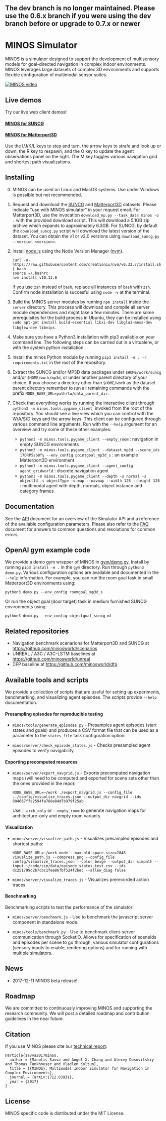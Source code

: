 ## The dev branch is no longer maintained.  Please use the 0.6.x branch if you were using the dev branch before or upgrade to 0.7.x or newer

# MINOS Simulator

MINOS is a simulator designed to support the development of multisensory models for goal-directed navigation in complex indoor environments. MINOS leverages large datasets of complex 3D environments and supports flexible configuration of multimodal sensor suites.

[![MINOS video](docs/img/video_thumbnail.png)](https://youtu.be/c0mL9K64q84)

## Live demos

Try our live web client demos!

#### [MINOS for SUNCG](http://bitly.com/minos-demo-suncg)

#### [MINOS for Matterport3D](http://dovahkiin.stanford.edu/simdev/simulator.html?scene[fullId]=mp3d.17DRP5sb8fy&scene[format]=matterport&collisionDetection[mode]=navgrid&navmap[refineGrid]=true&agent[radialClearance]=0.2)

Use the I/J/K/L keys to step and turn, the arrow keys to strafe and look up or down, the R key to respawn, and the O key to update the agent observations panel on the right.  The M key toggles various navigation grid and shortest path visualizations.

## Installing

0. MINOS can be used on Linux and MacOS systems. Use under Windows is possible but not recommended.

1. Request and download the [SUNCG](http://suncg.cs.princeton.edu/) and [Matterport3D](https://niessner.github.io/Matterport/) datasets. Please indicate "use with MINOS simulator" in your request email.  For Matterport3D, use the invocation `download_mp.py --task_data minos -o .` with the provided download script.  This will download a 5.1GB zip archive which expands to approximately 6.3GB.  For SUNCG, by default the `download_suncg.py` script will download the latest version of the dataset.  You can obtain the v1 or v2.0 versions using `download_suncg.py --version <version>`.

1. Install [node.js](https://nodejs.org/) using the Node Version Manager ([nvm](https://github.com/creationix/nvm)).
    ```
    curl -o- https://raw.githubusercontent.com/creationix/nvm/v0.33.7/install.sh | bash
    source ~/.bashrc
    nvm install v10.13.0
    ```
    If you use `zsh` instead of `bash`, replace all instances of `bash` with `zsh`.
    Confirm node installation is succesful using `node -v` at the terminal.

1. Build the MINOS server modules by running `npm install` inside the `server` directory.  This process will download and compile all server module dependencies and might take a few minutes. There are some prerequisites for the build process in Ubuntu, they can be installed using `sudo apt-get install build-essential libxi-dev libglu1-mesa-dev libglew-dev libvips`.

1. Make sure you have a Python3 installation with pip3 available on your command line.  The following steps can be carried out in a virtualenv, or with the system python installation.

1. Install the minos Python module by running `pip3 install -e . -r requirements.txt` in the root of the repository.

1. Extract the SUNCG and/or MP3D data packages under `$HOME/work/suncg` and/or `$HOME/work/mp3d`, or under another parent directory of your choice.  If you choose a directory other than `$HOME/work` as the dataset parent directory remember to run all remaining commands with the prefix `NODE_BASE_URL=path/to/data_parent_dir`.

1. Check that everything works by running the interactive client through `python3 -m minos.tools.pygame_client`, invoked from the root of the repository.  You should see a live view which you can control with the W/A/S/D keys and the arrow keys.  This client can be configured through various command line arguments. Run with the `--help` argument for an overview and try some of these other examples:
    - `python3 -m minos.tools.pygame_client --empty_room` : navigation in empty SUNCG environments
    - `python3 -m minos.tools.pygame_client --dataset mp3d --scene_ids 17DRP5sb8fy --env_config pointgoal_mp3d_s` : an example Matterport3D environment
    - `python3 -m minos.tools.pygame_client --agent_config agent_gridworld` : discrete navigation agent
    - `python3 -m minos.tools.pygame_client --depth -s normal -s objectId -s objectType -s map --navmap --width 128 --height 128` : multimodal agent with depth, normals, object instance and category frames

## Documentation

See the [API](API.md) document for an overview of the Simulator API and a reference of the available configuration parameters. Please also refer to the [FAQ](FAQ.md) document for answers to common questions and resolutions for common errors.

## OpenAI gym example code

We provide a demo gym wrapper of MINOS in [gym/demo.py](gym/demo.py).
Install by running `pip3 install -e .` in the `gym` directory.
Run through `python3 demo.py`.  Various configuration options are available and documented in the `--help` information.
For example, you can run the room goal task in small Matterport3D environments using:
```
python3 demo.py --env_config roomgoal_mp3d_s
```
Or run the object goal (door target) task in medium furnished SUNCG environments using:
```
python3 demo.py --env_config objectgoal_suncg_mf
```

## Related repositories

- Navigation benchmark scenarions for Matterport3D and SUNCG at https://github.com/minosworld/scenarios
- UNREAL / A3C / A3C-LSTM baselines at https://github.com/minosworld/unreal
- DFP baseline at https://github.com/minosworld/dfp

## Available tools and scripts

We provide a collection of scripts that are useful for setting up experiments, benchmarking, and visualizing agent episodes.  The scripts provide `--help` documentation.

#### Presampling episodes for reproducible testing

- `minos/tools/generate_episodes.py` - Presamples agent episodes (start states and goals) and produces a CSV format file that can be used as a parameter to the `states_file` task configuration option.

- `minos/server/check_episode_states.js` - Checks presampled agent episodes to verify navigability.

#### Exporting precomputed resources

- `minos/server/export_navgrid.js` - Exports precomputed navigation maps (will need to be computed and exported for scene sets other than the ones provided in the repo):
    ```
    NODE_BASE_URL=~/work ./export_navgrid.js --config_file ../config/visualize_traces.json --output_dir navgrid --ids 004667ffa2594fa780e84d7b979f25ab
    ```
    Use `--arch_only` or `--empty_room` to generate navigation maps for architecture-only and empty room variants.

#### Visualization

- `minos/server/visualize_path.js` - Visualizes presampled episodes and shortest paths:
    ```
    NODE_BASE_URL=~/work node --max-old-space-size=2048 visualize_path.js --compress_png --config_file config/visualize_traces.json --color beige --output_dir simpath --input ~/code/sim/data/episode_states.test.csv --ids dc251799d2b7cbc1fee86fbf524f2bec --allow_diag false
    ```

- `minos/server/visualize_traces.js` - Visualizes prerecorded action traces.

#### Benchmarking

Benchmarking scripts to test the performance of the simulator:

- `minos/server/benchmark.js` - Use to benchmark the javascript server component in standalone mode.

- `minos/tools/benchmark.py` - Use to benchmark client-server communication through SocketIO. Allows for specification of sceneIds and episodes per scene to go through, various simulator configurations (sensory inputs to enable, rendering options) and for running with multiple simulators.

## News

- 2017-12-11 MINOS beta release!

## Roadmap

We are committed to continuously improving MINOS and supporting the research community.  We will post a detailed roadmap and contribution guidelines in the near future.

## Citation

If you use MINOS please cite our [technical report](https://arxiv.org/pdf/1712.03931.pdf):
```
@article{savva2017minos,
  author = {Manolis Savva and Angel X. Chang and Alexey Dosovitskiy and Thomas Funkhouser and Vladlen Koltun},
  title = {{MINOS}: Multimodal Indoor Simulator for Navigation in Complex Environments},
  journal = {arXiv:1712.03931},
  year = {2017}
}
```

## License

MINOS specific code is distributed under the MIT License.
